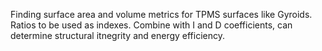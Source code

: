 Finding surface area and volume metrics for TPMS surfaces like Gyroids. Ratios to be used as indexes. Combine with I and D coefficients, can determine structural itnegrity and energy efficiency.
